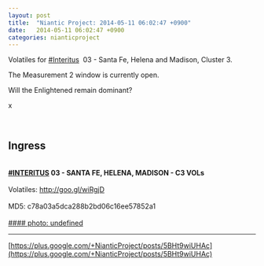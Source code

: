 ```yaml
---
layout: post
title:  "Niantic Project: 2014-05-11 06:02:47 +0900"
date:   2014-05-11 06:02:47 +0900
categories: nianticproject
---
```

Volatiles for  [#Interitus](https://plus.google.com/s/%23Interitus "")  03 - Santa Fe, Helena and Madison, Cluster 3. 

The Measurement 2 window is currently open.

Will the Enlightened remain dominant?

x<div class="shared"><br /><h2>Ingress</h2><br /><b><a rel="nofollow" class="ot-hashtag" href="https://plus.google.com/s/%23INTERITUS">#INTERITUS</a></b><b> 03 - SANTA FE, HELENA, MADISON - C3 VOLs</b><br /><br />Volatiles: <a href="http://goo.gl/wiRgjD" class="ot-anchor">http://goo.gl/wiRgjD</a><br /><br />MD5: c78a03a5dca288b2bd06c16ee57852a1<br /><br /></div>
[#### photo: undefined](https://lh4.googleusercontent.com/-aJwdc4Cm71c/U26TiACeyNI/AAAAAAAAv5c/CCPLtFlIYCc/group_madison_papers.jpg "")
- - -
[https://plus.google.com/+NianticProject/posts/5BHt9wiUHAc](https://plus.google.com/+NianticProject/posts/5BHt9wiUHAc)
